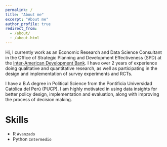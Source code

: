 ```yaml
---
permalink: /
title: "About me"
excerpt: "About me"
author_profile: true
redirect_from: 
  - /about/
  - /about.html
---
```




Hi, I currently work as an Economic Research and Data Science Consultant in the Office of Strategic Planning and Development Effectiveness (SPD) at the [Inter-American Development Bank](https://www.iadb.org/). I have over 2 years of experience doing qualitative and quantitative research, as well as participating in the design and implementation of survey experiments and RCTs.

I have a B.A degree in Political Science from the Pontificia Universidad Católica del Perú (PUCP). I am highly motivated in using data insights for better policy design, implementation and evaluation, along with improving the process of decision making.


Skills
======

* R ``Avanzado``
* Python ``Intermedio``
